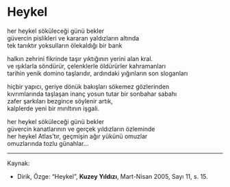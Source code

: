 # Heykel  
  
her heykel söküleceği günü bekler  
güvercin pislikleri ve kararan yaldızların altında  
tek tanıktır yoksulların ölekaldığı bir bank  
  
halkın zehrini fikrinde taşır yıktığının yerini alan kral.  
ve ışıklarla söndürür, çelenklerle öldürürler kahramanları  
tarihin yenik domino taşlarıdır, ardındaki yığınların son sloganları  
  
hiçbir yapıcı, geriye dönük bakışları sökemez gözlerinden  
kıvrımlarında taşlaşan inanç yosun tutar bir sonbahar sabahı  
zafer şarkıları bezgince söylenir artık,  
kalplerde yeni bir mırıltının işgali.  
  
her heykel söküleceği günü bekler  
güvercin kanatlarının ve gerçek yıldızların özleminde  
her heykel Atlas’tır, geçmişin ağır yükünü omuzlar  
omuzlarında tozlu günahlar...

---
Kaynak:

- Dirik, Özge: “Heykel”, **Kuzey Yıldızı**, Mart-Nisan 2005, Sayı 11, s. 15.
